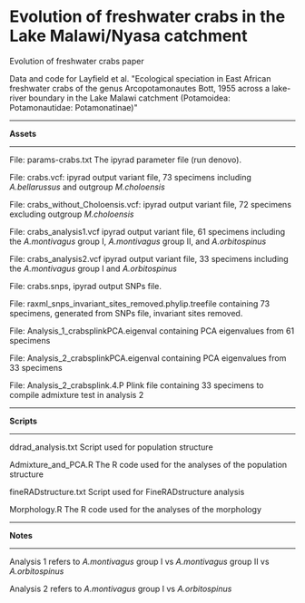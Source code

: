 # Evolution of freshwater crabs in the Lake Malawi/Nyasa catchment

Evolution of freshwater crabs paper

Data and code for Layfield et al. "Ecological speciation in East African freshwater crabs of the genus Arcopotamonautes Bott, 1955 across a lake-river boundary in the Lake Malawi catchment (Potamoidea: Potamonautidae: Potamonatinae)"

***

**Assets**

***

File: params-crabs.txt The ipyrad parameter file (run denovo).

File: crabs.vcf: ipyrad output variant file, 73 specimens including _A.bellarussus_ and outgroup _M.choloensis_

File: crabs_without_Choloensis.vcf: ipyrad output variant file, 72 specimens excluding outgroup _M.choloensis_

File: crabs_analysis1.vcf ipyrad output variant file, 61 specimens including the _A.montivagus_ group I, _A.montivagus_ group II, and _A.orbitospinus_

File: crabs_analysis2.vcf ipyrad output variant file, 33 specimens including the _A.montivagus_ group I and _A.orbitospinus_

File: crabs.snps, ipyrad output SNPs file.

File: raxml_snps_invariant_sites_removed.phylip.treefile containing 73 specimens, generated from SNPs file, invariant sites removed.

File: Analysis_1_crabsplinkPCA.eigenval containing PCA eigenvalues from 61 specimens 

File: Analysis_2_crabsplinkPCA.eigenval containing PCA eigenvalues from 33 specimens 

File: Analysis_2_crabsplink.4.P Plink file containing 33 specimens to compile admixture test in analysis 2

***

**Scripts**

***

ddrad_analysis.txt Script used for population structure

Admixture_and_PCA.R The R code used for the analyses of the population structure

fineRADstructure.txt Script used for FineRADstructure analysis

Morphology.R The R code used for the analyses of the morphology

***

**Notes**

***

Analysis 1 refers to _A.montivagus_ group I vs _A.montivagus_ group II vs _A.orbitospinus_

Analysis 2 refers to _A.montivagus_ group I vs _A.orbitospinus_

